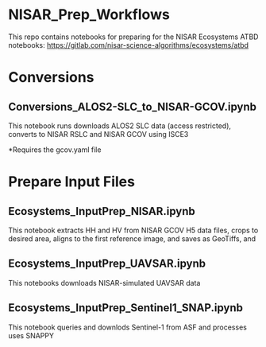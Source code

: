 # NISAR_Prep_Workflows

This repo contains notebooks for preparing for the NISAR Ecosystems ATBD notebooks: https://gitlab.com/nisar-science-algorithms/ecosystems/atbd

# Conversions
## Conversions_ALOS2-SLC_to_NISAR-GCOV.ipynb
This notebook runs downloads ALOS2 SLC data (access restricted), converts to NISAR RSLC and NISAR GCOV using ISCE3

*Requires the gcov.yaml file

# Prepare Input Files
## Ecosystems_InputPrep_NISAR.ipynb
This notebook extracts HH and HV from NISAR GCOV H5 data files, crops to desired area, aligns to the first reference image, and saves as GeoTiffs, and 

## Ecosystems_InputPrep_UAVSAR.ipynb
This notebooks downloads NISAR-simulated UAVSAR data

## Ecosystems_InputPrep_Sentinel1_SNAP.ipynb
This notebook queries and downlods Sentinel-1 from ASF and processes uses SNAPPY

